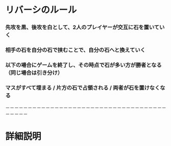 # リバーシのルール
### 先攻を黒、後攻を白として、2人のプレイヤーが交互に石を置いていく
### 相手の石を自分の石で挟むことで、自分の石へと換えていく
### 以下の場合にゲームを終了し、その時点で石が多い方が勝者となる（同じ場合は引き分け）
### マスがすべて埋まる / 片方の石で占領される / 両者が石を置けなくなる
－－－－－－－－－－－－－－－－－－－－－－－－－－－－－－－－－－－－－－－－－
# 詳細説明
### 
